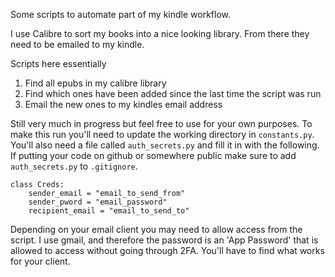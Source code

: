 Some scripts to automate part of my kindle workflow. 

I use Calibre to sort my books into a nice looking library. From there they need to be emailed to my kindle. 

Scripts here essentially

1. Find all epubs in my calibre library
1. Find which ones have been added since the last time the script was run
1. Email the new ones to my kindles email address

Still very much in progress but feel free to use for your own purposes. To make this run you'll need to update the working directory in `constants.py`. You'll also need a file called `auth_secrets.py` and fill it in with the following. If putting your code on github or somewhere public make sure to add `auth_secrets.py` to `.gitignore`.

```
class Creds:
    sender_email = "email_to_send_from"
    sender_pword = "email_password"
    recipient_email = "email_to_send_to"
```

Depending on your email client you may need to allow access from the script. I use gmail, and therefore the password is an 'App Password' that is allowed to access without going through 2FA. You'll have to find what works for your client. 
